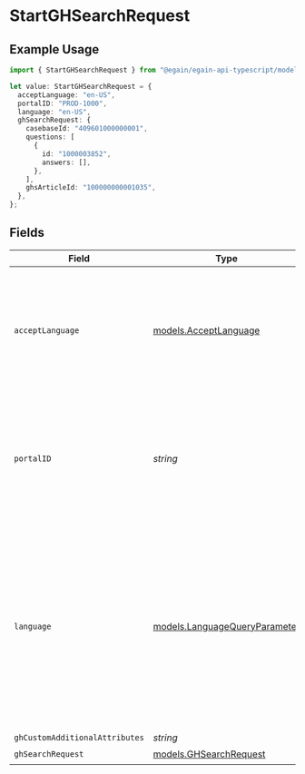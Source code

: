 # StartGHSearchRequest

## Example Usage

```typescript
import { StartGHSearchRequest } from "@egain/egain-api-typescript/models/operations";

let value: StartGHSearchRequest = {
  acceptLanguage: "en-US",
  portalID: "PROD-1000",
  language: "en-US",
  ghSearchRequest: {
    casebaseId: "409601000000001",
    questions: [
      {
        id: "1000003852",
        answers: [],
      },
    ],
    ghsArticleId: "100000000001035",
  },
};
```

## Fields

| Field                                                                                                                                                                                                                 | Type                                                                                                                                                                                                                  | Required                                                                                                                                                                                                              | Description                                                                                                                                                                                                           | Example                                                                                                                                                                                                               |
| --------------------------------------------------------------------------------------------------------------------------------------------------------------------------------------------------------------------- | --------------------------------------------------------------------------------------------------------------------------------------------------------------------------------------------------------------------- | --------------------------------------------------------------------------------------------------------------------------------------------------------------------------------------------------------------------- | --------------------------------------------------------------------------------------------------------------------------------------------------------------------------------------------------------------------- | --------------------------------------------------------------------------------------------------------------------------------------------------------------------------------------------------------------------- |
| `acceptLanguage`                                                                                                                                                                                                      | [models.AcceptLanguage](../../models/acceptlanguage.md)                                                                                                                                                               | :heavy_check_mark:                                                                                                                                                                                                    | The Language locale accepted by the client (used for locale specific fields in resource representation and in error responses).                                                                                       | en-US                                                                                                                                                                                                                 |
| `portalID`                                                                                                                                                                                                            | *string*                                                                                                                                                                                                              | :heavy_check_mark:                                                                                                                                                                                                    | The ID of the portal being accessed.<br><br>A portal ID is composed of a 2-4 letter prefix, followed by a dash and 4-15 digits.                                                                                       | PROD-1000                                                                                                                                                                                                             |
| `language`                                                                                                                                                                                                            | [models.LanguageQueryParameter](../../models/languagequeryparameter.md)                                                                                                                                               | :heavy_minus_sign:                                                                                                                                                                                                    | The language that describes the details of a resource. Resources available in different languages may differ from each other.<li>If <code>lang</code> is not passed, then the portal's default language is used.</li> | en-US                                                                                                                                                                                                                 |
| `ghCustomAdditionalAttributes`                                                                                                                                                                                        | *string*                                                                                                                                                                                                              | :heavy_minus_sign:                                                                                                                                                                                                    | N/A                                                                                                                                                                                                                   |                                                                                                                                                                                                                       |
| `ghSearchRequest`                                                                                                                                                                                                     | [models.GHSearchRequest](../../models/ghsearchrequest.md)                                                                                                                                                             | :heavy_check_mark:                                                                                                                                                                                                    | N/A                                                                                                                                                                                                                   |                                                                                                                                                                                                                       |
